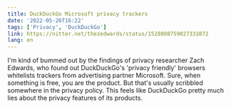 ```yaml
---
title: DuckDuckGo Microsoft privacy trackers
date: '2022-05-26T16:22'
tags: ['Privacy', 'DuckDuckGo']
link: https://nitter.net/thezedwards/status/1528808759027331072
lang: en
---
```

I'm kind of bummed out by the findings of privacy researcher Zach Edwards, who found out DuckDuckGo's 'privacy friendly' browsers whitelists trackers from advertising partner Microsoft. Sure, when something is free, you are the product. But that's usually scribbled somewhere in the privacy policy. This feels like DuckDuckGo pretty much lies about the privacy features of its products.
